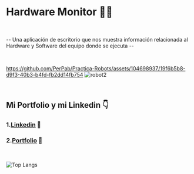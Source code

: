 <h1>Hardware Monitor 👨‍💻</h1>

</br>

-- Una aplicación de escritorio que nos muestra información relacionada al Hardware y Software del equipo donde se ejecuta --
  
  
</br>

<img>https://github.com/PerPab/Practica-Robots/assets/104698937/19f6b5b8-d9f3-40b3-b4fd-fb2dd14fb754</img>
![robot2](https://github.com/PerPab/Practica-Robots/assets/104698937/19f6b5b8-d9f3-40b3-b4fd-fb2dd14fb754)

</br>

  

## Mi Portfolio y mi Linkedin 👇
### 1.[Linkedin](https://www.linkedin.com/in/pablo-percara/) 👦 </br>
### 2.[Portfolio](https://pablo-percara.vercel.app/) 📖
</br>


![Top Langs](https://github-readme-stats.vercel.app/api/top-langs/?username=PerPab&layout=compact)
</br>

